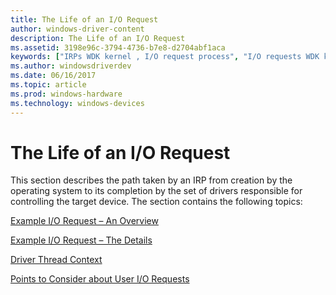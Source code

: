 ```yaml
---
title: The Life of an I/O Request
author: windows-driver-content
description: The Life of an I/O Request
ms.assetid: 3198e96c-3794-4736-b7e8-d2704abf1aca
keywords: ["IRPs WDK kernel , I/O request process", "I/O requests WDK kernel", "protected subsystems WDK kernel", "subsystem I/O request process WDK kernel", "user I/O requests WDK kernel"]
ms.author: windowsdriverdev
ms.date: 06/16/2017
ms.topic: article
ms.prod: windows-hardware
ms.technology: windows-devices
---
```


# The Life of an I/O Request





This section describes the path taken by an IRP from creation by the operating system to its completion by the set of drivers responsible for controlling the target device. The section contains the following topics:

[Example I/O Request – An Overview](example-i-o-request---an-overview.md)

[Example I/O Request – The Details](example-i-o-request---the-details.md)

[Driver Thread Context](driver-thread-context.md)

[Points to Consider about User I/O Requests](points-to-consider-about-user-i-o-requests.md)

 

 




